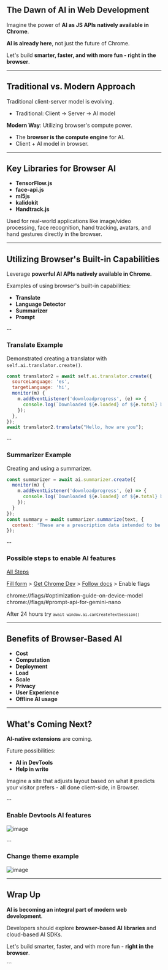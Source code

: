 <style>
* {
  box-sizing: border-box;
}

/* Create three equal columns that floats next to each other */
.column {
  float: left;
  width: 33.33%;
  padding: 10px;
  height: 300px; /* Should be removed. Only for demonstration */
}

/* Clear floats after the columns */
.row:after {
  content: "";
  display: table;
  clear: both;
}
</style>

## The Dawn of AI in Web Development

Imagine the power of **AI as JS APIs natively available in Chrome**.

**AI is already here**, not just the future of Chrome.

Let's build **smarter, faster, and with more fun - right in the browser**.

---

## Traditional vs. Modern Approach

Traditional client-server model is evolving.
*   Traditional: Client -> Server -> AI model

**Modern Way**: Utilizing browser's compute power.
*   The **browser is the compute engine** for AI.
*   Client + AI model in browser.

---

## Key Libraries for Browser AI

*   **TensorFlow.js**
*   **face-api.js**
*   **ml5js**
*   **kalidokit**
*   **Handtrack.js**

Used for real-world applications like image/video processing, face recognition, hand tracking, avatars, and hand gestures directly in the browser.

---

## Utilizing Browser's Built-in Capabilities

Leverage **powerful AI APIs natively available in Chrome**.

Examples of using browser's built-in capabilities:
*   **Translate**
*   **Language Detector**
*   **Summarizer**
*   **Prompt**

--

### Translate Example

Demonstrated creating a translator with `self.ai.translator.create()`.

```javascript
const translator2 = await self.ai.translator.create({
  sourceLanguage: 'es',
  targetLanguage: 'hi',
  monitor(m) {
    m.addEventListener('downloadprogress', (e) => {
      console.log(`Downloaded ${e.loaded} of ${e.total} bytes.`);
    });
  },
});
await translator2.translate("Hello, how are you");
```


--

### Summarizer Example

Creating and using a summarizer.

```javascript
const summarizer = await ai.summarizer.create({
  monitor(m) {
    m.addEventListener('downloadprogress', (e) => {
      console.log(`Downloaded ${e.loaded} of ${e.total} bytes.`);
    });
  }
});
const summary = await summarizer.summarize(text, {
  context: 'These are a prescription data intended to be consumed by doctor.',
});
```

--

### Possible steps to enable AI features

[All Steps](https://www.youtube.com/watch?v=v7mQ_eaT4Gw)

[Fill form](https://docs.google.com/forms/d/e/1FAIpQLSfZXeiwj9KO9jMctffHPym88ln12xNWCrVkMY_u06WfSTulQg/viewform) > [Get Chrome Dev](https://www.google.com/chrome/dev/) > [Follow docs](https://docs.google.com/document/d/18otm-D9xhn_XyObbQrc1v7SI-7lBX3ynZkjEpiS1V04/edit?pli=1&tab=t.0) > Enable flags

chrome://flags/#optimization-guide-on-device-model
chrome://flags/#prompt-api-for-gemini-nano

After 24 hours try <small>`await window.ai.canCreateTextSession()`</small>


---

## Benefits of Browser-Based AI

*   **Cost**
*   **Computation**
*   **Deployment**
*   **Load**
*   **Scale**
*   **Privacy**
*   **User Experience**
*   **Offline AI usage**

---

## What's Coming Next?

**AI-native extensions** are coming.

Future possibilities:
*   **AI in DevTools**
*   **Help in write**

Imagine a site that adjusts layout based on what it predicts your visitor prefers - all done client-side, in Browser.

--

### Enable Devtools AI features
![image](./assets/chromeCanaryENableAI.gif)

--

### Change theme example
![image](./assets/askAIMakeThemeAsLight.gif)


---

## Wrap Up

**AI is becoming an integral part of modern web development**.

Developers should explore **browser-based AI libraries** and cloud-based AI SDKs.

Let's build smarter, faster, and with more fun - **right in the browser**.

</textarea>
</section>
```